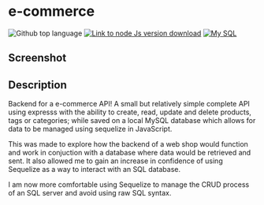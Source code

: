 # e-commerce

![Github top language](https://img.shields.io/github/languages/top/JackStockwell/e-commerce)
[![Link to node Js version download](https://img.shields.io/badge/node-v16.18.0-green)](https://nodejs.org/download/release/latest-v16.x/)
[![My SQL](https://img.shields.io/badge/dynamic/json?url=https%3A%2F%2Fraw.githubusercontent.com%2FJackStockwell%2Femployee-tracker%2Fmain%2Fpackage.json&query=%24.dependencies.mysql&label=mySQL)
](https://www.npmjs.com/package/mysql)


## Screenshot

## Description

Backend for a e-commerce API! A small but relatively simple complete API using expresss with the ability to create, read, update and delete products, tags or categories; while saved on a local MySQL database which allows for data to be managed using sequelize in JavaScript.

This was made to explore how the backend of a web shop would function and work in conjuction with a database where data would be retrieved and sent. It also allowed me to gain an increase in confidence of using Sequelize as a way to interact with an SQL database.

I am now more comfortable using Sequelize to manage the CRUD process of an SQL server and avoid using raw SQL syntax. 